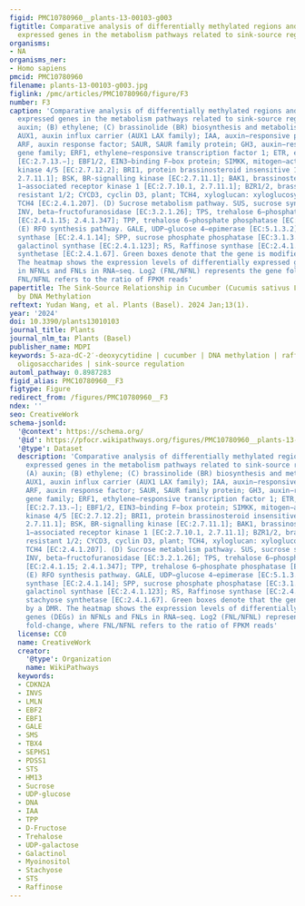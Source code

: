 ```yaml
---
figid: PMC10780960__plants-13-00103-g003
figtitle: Comparative analysis of differentially methylated regions and differentially
  expressed genes in the metabolism pathways related to sink-source regulation
organisms:
- NA
organisms_ner:
- Homo sapiens
pmcid: PMC10780960
filename: plants-13-00103-g003.jpg
figlink: /pmc/articles/PMC10780960/figure/F3
number: F3
caption: 'Comparative analysis of differentially methylated regions and differentially
  expressed genes in the metabolism pathways related to sink-source regulation. (A)
  auxin; (B) ethylene; (C) brassinolide (BR) biosynthesis and metabolism pathways.
  AUX1, auxin influx carrier (AUX1 LAX family); IAA, auxin−responsive protein IAA;
  ARF, auxin response factor; SAUR, SAUR family protein; GH3, auxin−responsive GH3
  gene family; ERF1, ethylene−responsive transcription factor 1; ETR, ethylene receptor
  [EC:2.7.13.−]; EBF1/2, EIN3−binding F−box protein; SIMKK, mitogen−activated protein
  kinase 4/5 [EC:2.7.12.2]; BRI1, protein brassinosteroid insensitive 1 [EC:2.7.10.1
  2.7.11.1]; BSK, BR-signalling kinase [EC:2.7.11.1]; BAK1, brassinosteroid insensitive
  1−associated receptor kinase 1 [EC:2.7.10.1, 2.7.11.1]; BZR1/2, brassinosteroid
  resistant 1/2; CYCD3, cyclin D3, plant; TCH4, xyloglucan: xyloglucosyl transferase
  TCH4 [EC:2.4.1.207]. (D) Sucrose metabolism pathway. SUS, sucrose synthase [EC:2.4.1.13];
  INV, beta−fructofuranosidase [EC:3.2.1.26]; TPS, trehalose 6−phosphate synthase
  [EC:2.4.1.15; 2.4.1.347]; TPP, trehalose 6−phosphate phosphatase [EC:3.1.3.12].
  (E) RFO synthesis pathway. GALE, UDP−glucose 4−epimerase [EC:5.1.3.2]; SPS, sucrose−phosphate
  synthase [EC:2.4.1.14]; SPP, sucrose phosphate phosphatase [EC:3.1.3.24]; GolS,
  galactinol synthase [EC:2.4.1.123]; RS, Raffinose synthase [EC:2.4.1.82]; STS, stachyose
  synthetase [EC:2.4.1.67]. Green boxes denote that the gene is modified by a DMR.
  The heatmap shows the expression levels of differentially expressed genes (DEGs)
  in NFNLs and FNLs in RNA−seq. Log2 (FNL/NFNL) represents the gene fold-change, where
  FNL/NFNL refers to the ratio of FPKM reads'
papertitle: The Sink-Source Relationship in Cucumber (Cucumis sativus L.) Is Modulated
  by DNA Methylation
reftext: Yudan Wang, et al. Plants (Basel). 2024 Jan;13(1).
year: '2024'
doi: 10.3390/plants13010103
journal_title: Plants
journal_nlm_ta: Plants (Basel)
publisher_name: MDPI
keywords: 5-aza-dC-2′-deoxycytidine | cucumber | DNA methylation | raffinose family
  oligosaccharides | sink-source regulation
automl_pathway: 0.8987283
figid_alias: PMC10780960__F3
figtype: Figure
redirect_from: /figures/PMC10780960__F3
ndex: ''
seo: CreativeWork
schema-jsonld:
  '@context': https://schema.org/
  '@id': https://pfocr.wikipathways.org/figures/PMC10780960__plants-13-00103-g003.html
  '@type': Dataset
  description: 'Comparative analysis of differentially methylated regions and differentially
    expressed genes in the metabolism pathways related to sink-source regulation.
    (A) auxin; (B) ethylene; (C) brassinolide (BR) biosynthesis and metabolism pathways.
    AUX1, auxin influx carrier (AUX1 LAX family); IAA, auxin−responsive protein IAA;
    ARF, auxin response factor; SAUR, SAUR family protein; GH3, auxin−responsive GH3
    gene family; ERF1, ethylene−responsive transcription factor 1; ETR, ethylene receptor
    [EC:2.7.13.−]; EBF1/2, EIN3−binding F−box protein; SIMKK, mitogen−activated protein
    kinase 4/5 [EC:2.7.12.2]; BRI1, protein brassinosteroid insensitive 1 [EC:2.7.10.1
    2.7.11.1]; BSK, BR-signalling kinase [EC:2.7.11.1]; BAK1, brassinosteroid insensitive
    1−associated receptor kinase 1 [EC:2.7.10.1, 2.7.11.1]; BZR1/2, brassinosteroid
    resistant 1/2; CYCD3, cyclin D3, plant; TCH4, xyloglucan: xyloglucosyl transferase
    TCH4 [EC:2.4.1.207]. (D) Sucrose metabolism pathway. SUS, sucrose synthase [EC:2.4.1.13];
    INV, beta−fructofuranosidase [EC:3.2.1.26]; TPS, trehalose 6−phosphate synthase
    [EC:2.4.1.15; 2.4.1.347]; TPP, trehalose 6−phosphate phosphatase [EC:3.1.3.12].
    (E) RFO synthesis pathway. GALE, UDP−glucose 4−epimerase [EC:5.1.3.2]; SPS, sucrose−phosphate
    synthase [EC:2.4.1.14]; SPP, sucrose phosphate phosphatase [EC:3.1.3.24]; GolS,
    galactinol synthase [EC:2.4.1.123]; RS, Raffinose synthase [EC:2.4.1.82]; STS,
    stachyose synthetase [EC:2.4.1.67]. Green boxes denote that the gene is modified
    by a DMR. The heatmap shows the expression levels of differentially expressed
    genes (DEGs) in NFNLs and FNLs in RNA−seq. Log2 (FNL/NFNL) represents the gene
    fold-change, where FNL/NFNL refers to the ratio of FPKM reads'
  license: CC0
  name: CreativeWork
  creator:
    '@type': Organization
    name: WikiPathways
  keywords:
  - CDKN2A
  - INVS
  - LMLN
  - EBF2
  - EBF1
  - GALE
  - SMS
  - TBX4
  - SEPHS1
  - PDSS1
  - STS
  - HM13
  - Sucrose
  - UDP-glucose
  - DNA
  - IAA
  - TPP
  - D-Fructose
  - Trehalose
  - UDP-galactose
  - Galactinol
  - Myoinositol
  - Stachyose
  - STS
  - Raffinose
---
```

